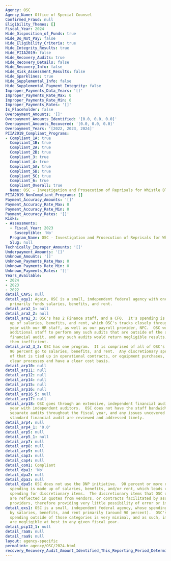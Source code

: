 ```yaml
---
Agency: OSC
Agency_Name: Office of Special Counsel
Confirmed_Fraud: null
Eligibility_Themes: []
Fiscal_Year: 2024
Hide_Disposition_of_Funds: true
Hide_Do_Not_Pay: false
Hide_Eligibility_Criteria: true
Hide_Integrity_Results: true
Hide_PIIA2019: false
Hide_Recovery_Audits: true
Hide_Recovery_Details: false
Hide_Recovery_Info: false
Hide_Risk_Assessment_Results: false
Hide_Sparklines: true
Hide_Supplemental_Info: false
Hide_Supplemental_Payment_Integrity: false
Improper_Payments_Data_Years: '[]'
Improper_Payments_Rate_Max: 0
Improper_Payments_Rate_Min: 0
Improper_Payments_Rates: '[]'
Is_Placeholder: false
Overpayment_Amounts: '[]'
Overpayment_Amounts_Identified: '[0.0, 0.0, 0.0]'
Overpayment_Amounts_Recovered: '[0.0, 0.0, 0.0]'
Overpayment_Years: '[2022, 2023, 2024]'
PIIA2019_Compliant_Programs:
- Compliant_1A: true
  Compliant_1B: true
  Compliant_2A: true
  Compliant_2B: true
  Compliant_3: true
  Compliant_4: true
  Compliant_5A: true
  Compliant_5B: true
  Compliant_5C: true
  Compliant_6: true
  Compliant_Overall: true
  Name: OSC - Investigation and Prosecution of Reprisals for Whistle Blowing
PIIA2019_NonCompliant_Programs: []
Payment_Accuracy_Amounts: '[]'
Payment_Accuracy_Rate_Max: 0
Payment_Accuracy_Rate_Min: 0
Payment_Accuracy_Rates: '[]'
Risks:
- Assessments:
  - Fiscal_Year: 2023
    Susceptible: 'No'
  Program_Name: OSC - Investigation and Prosecution of Reprisals for Whistle Blowing
  Slug: null
Technically_Improper_Amounts: '[]'
Underpayment_Amounts: '[]'
Unknown_Amounts: '[]'
Unknown_Payments_Rate_Max: 0
Unknown_Payments_Rate_Min: 0
Unknown_Payments_Rates: '[]'
Years_Available:
- 2024
- 2023
- 2022
detail_CAP5: null
detail_agy1: Again, OSC is a small, independent federal agency with one program.  It
  primarily funds salaries, benefits, and rent.
detail_ara2_1: null
detail_ara2_2: null
detail_ara2_3: OSC's has 2 Finance staff, and a CFO.  It's spending is largely made
  up of salaries, benefits, and rent, which OSC's tracks closely throughout the fiscal
  year with our HR staff, as well as our payroll provider, NFC.  OSC would require
  additional staff to perform any such audits that are outside of the annual, standard
  financial audit, and any such audits would return negligible results, thus rendering
  them inefficient.
detail_ara2_3_2: OSC has one program.  It is comprised of all of OSC's funds, of which
  90 percent go to salaries, benefits, and rent.  Any discretionary spending outside
  of that is tied up in operational contracts, or equipment purchases, which follow
  clear processes and have a clear cost basis.
detail_arp10: null
detail_arp11: null
detail_arp12: null
detail_arp14: null
detail_arp15: null
detail_arp16: null
detail_arp16_5: null
detail_arp17: null
detail_arp18: OSC goes through an extensive, independent financial audit every fiscal
  year with independent auditors.  OSC does not have the staff bandwidth to perform
  separate audits throughout the fiscal year, and any issues uncovered during the
  standard financial audit are reviewed and addressed timely.
detail_arp4: null
detail_arp4_1: '0.0'
detail_arp5: null
detail_arp5_1: null
detail_arp7: null
detail_arp8: null
detail_arp9: null
detail_cap3: null
detail_cap4: null
detail_com1: Compliant
detail_dpa1: 'No'
detail_dpa2: null
detail_dpa3: null
detail_dpa5: OSC does not use the DNP initiative.  90 percent or more of OSC's annual
  spending is made up of salaries, benefits, and/or rent, which leads very little
  spending for discretionary items.  The discretionary items that OSC does purchase
  are reflected in quotes from vendors, or contracts facilitated by assisted acquisition
  providers, therefore providing very little possibility of error or improper payment.
detail_exs1: OSC is a small, independent federal agency, whose spending is consumed
  by salaries, benefits, and rent primarily (around 90 percent).  OSC's discretionary
  spending outside of those categories is very minimal, and as such, improper payments
  are negligible at best in any given fiscal year.
detail_pcp12_1: null
detail_raa8: null
detail_raa9: null
layout: agency-specific
permalink: agency/OSC/2024.html
recovery_Recovery_Audit_Amount_Identified_This_Reporting_Period_Determined_Not_Collectable_Rate: 0.0
---
```

